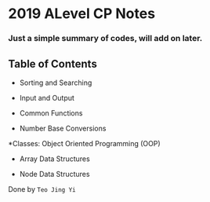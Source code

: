 # 2019 ALevel CP Notes

### Just a simple summary of codes, will add on later.

## Table of Contents

* Sorting and Searching

* Input and Output

* Common Functions

* Number Base Conversions

*Classes: Object Oriented Programming (OOP)

* Array Data Structures

* Node Data Structures

Done by `Teo Jing Yi` 

